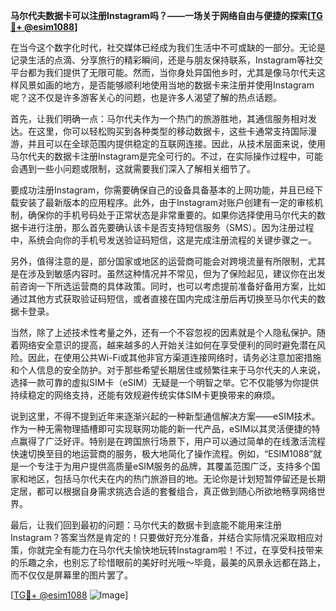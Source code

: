 **马尔代夫数据卡可以注册Instagram吗？——一场关于网络自由与便捷的探索[[TG💪+ @esim1088](https://t.me/s/esim1088)]**

在当今这个数字化时代，社交媒体已经成为我们生活中不可或缺的一部分。无论是记录生活的点滴、分享旅行的精彩瞬间，还是与朋友保持联系，Instagram等社交平台都为我们提供了无限可能。然而，当你身处异国他乡时，尤其是像马尔代夫这样风景如画的地方，是否能够顺利地使用当地的数据卡来注册并使用Instagram呢？这不仅是许多游客关心的问题，也是许多人渴望了解的热点话题。

首先，让我们明确一点：马尔代夫作为一个热门的旅游胜地，其通信服务相对发达。在这里，你可以轻松购买到各种类型的移动数据卡，这些卡通常支持国际漫游，并且可以在全球范围内提供稳定的互联网连接。因此，从技术层面来说，使用马尔代夫的数据卡注册Instagram是完全可行的。不过，在实际操作过程中，可能会遇到一些小问题或限制，这就需要我们深入了解相关细节了。

要成功注册Instagram，你需要确保自己的设备具备基本的上网功能，并且已经下载安装了最新版本的应用程序。此外，由于Instagram对账户创建有一定的审核机制，确保你的手机号码处于正常状态是非常重要的。如果你选择使用马尔代夫的数据卡进行注册，那么首先要确认该卡是否支持短信服务（SMS）。因为注册过程中，系统会向你的手机号发送验证码短信，这是完成注册流程的关键步骤之一。

另外，值得注意的是，部分国家或地区的运营商可能会对跨境流量有所限制，尤其是在涉及到敏感内容时。虽然这种情况并不常见，但为了保险起见，建议你在出发前咨询一下所选运营商的具体政策。同时，也可以考虑提前准备好备用方案，比如通过其他方式获取验证码短信，或者直接在国内完成注册后再切换至马尔代夫的数据卡登录。

当然，除了上述技术性考量之外，还有一个不容忽视的因素就是个人隐私保护。随着网络安全意识的提高，越来越多的人开始关注如何在享受便利的同时避免潜在风险。因此，在使用公共Wi-Fi或其他非官方渠道连接网络时，请务必注意加密措施和个人信息的安全防护。对于那些希望长期居住或频繁往来于马尔代夫的人来说，选择一款可靠的虚拟SIM卡（eSIM）无疑是一个明智之举。它不仅能够为你提供持续稳定的网络支持，还能有效规避传统实体SIM卡更换带来的麻烦。

说到这里，不得不提到近年来逐渐兴起的一种新型通信解决方案——eSIM技术。作为一种无需物理插槽即可实现联网功能的新一代产品，eSIM以其灵活便捷的特点赢得了广泛好评。特别是在跨国旅行场景下，用户可以通过简单的在线激活流程快速切换至目的地运营商的服务，极大地简化了操作流程。例如，“ESIM1088”就是一个专注于为用户提供高质量eSIM服务的品牌，其覆盖范围广泛，支持多个国家和地区，包括马尔代夫在内的热门旅游目的地。无论你是计划短暂停留还是长期定居，都可以根据自身需求挑选合适的套餐组合，真正做到随心所欲地畅享网络世界。

最后，让我们回到最初的问题：马尔代夫的数据卡到底能不能用来注册Instagram？答案当然是肯定的！只要做好充分准备，并结合实际情况采取相应对策，你就完全有能力在马尔代夫愉快地玩转Instagram啦！不过，在享受科技带来的乐趣之余，也别忘了珍惜眼前的美好时光哦～毕竟，最美的风景永远都在路上，而不仅仅是屏幕里的图片罢了。

[[TG💪+ @esim1088](https://t.me/s/esim1088) ![Image](https://i.postimg.cc/4NQfJmqS/Snipaste-2025-05-13-00-14-12.png)]